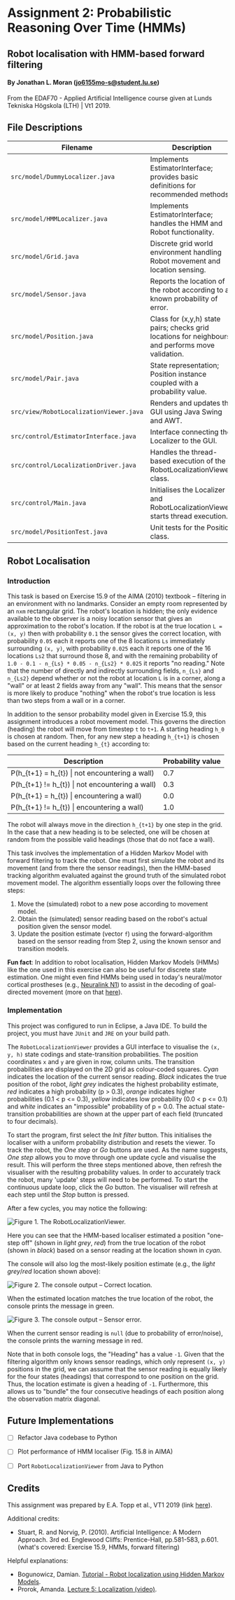 # Assignment 2: Probabilistic Reasoning Over Time (HMMs)
## Robot localisation with HMM-based forward filtering
#### By Jonathan L. Moran (jo6155mo-s@student.lu.se)
From the EDAF70 - Applied Artificial Intelligence course given at Lunds Tekniska Högskola (LTH) | Vt1 2019.


## File Descriptions

Filename                                | Description
----------------------------------------|----------------------------------------------------------------------------------------------------
`src/model/DummyLocalizer.java`         | Implements EstimatorInterface; provides basic definitions for recommended methods.             
`src/model/HMMLocalizer.java`           | Implements EstimatorInterface; handles the HMM and Robot functionality.
`src/model/Grid.java`                   | Discrete grid world environment handling Robot movement and location sensing.
`src/model/Sensor.java`                 | Reports the location of the robot according to a known probability of error.
`src/model/Position.java`               | Class for (x,y,h) state pairs; checks grid locations for neighbours and performs move validation.
`src/model/Pair.java`                   | State representation; Position instance coupled with a probability value.
`src/view/RobotLocalizationViewer.java` | Renders and updates the GUI using Java Swing and AWT.
`src/control/EstimatorInterface.java`   | Interface connecting the Localizer to the GUI.
`src/control/LocalizationDriver.java`   | Handles the thread-based execution of the RobotLocalizationViewer class.
`src/control/Main.java`                 | Initialises the Localizer and RobotLocalizationViewer, starts thread execution.
`src/model/PositionTest.java`           | Unit tests for the Position class.



## Robot Localisation
### Introduction
This task is based on Exercise 15.9 of the AIMA (2010) textbook – filtering in an environment with no landmarks. Consider an empty room represented by an `nxm` rectangular grid. The robot's location is hidden; the only evidence available to the observer is a noisy location sensor that gives an approximation to the robot's location. If the robot is at the true location `L = (x, y)` then with probability `0.1` the sensor gives the correct location, with probability `0.05` each it reports one of the 8 locations `Ls` immediately surrounding `(x, y)`, with probability `0.025` each it reports one of the 16 locations `Ls2` that surround those 8, and with the remaining probability of `1.0 - 0.1 - n_{Ls} * 0.05 - n_{Ls2} * 0.025` it reports "no reading." Note that the number of directly and indirectly surrounding fields, `n_{Ls}` and `n_{Ls2}` depend whether or not the robot at location `L` is in a corner, along a "wall" or at least 2 fields away from any "wall". This means that the sensor is more likely to produce "nothing" when the robot's true location is less than two steps from a wall or in a corner.

In addition to the sensor probability model given in Exercise 15.9, this assignment introduces a robot movement model. This governs the direction (heading) the robot will move from timestep `t` to `t+1`. A starting heading `h_0` is chosen at random. Then, for any new step a heading `h_{t+1}` is chosen based on the current heading `h_{t}` according to:

| Description                                       | Probability value |
|---------------------------------------------------|-------------------|
| P(h_{t+1} = h_{t})  \| not encountering a wall)   | 0.7               |
| P(h_{t+1} != h_{t}) \| not encountering a wall)   | 0.3               |
| P(h_{t+1} = h_{t})  \| encountering a wall)       | 0.0               |
| P(h_{t+1} != h_{t}) \| encountering a wall)       | 1.0               |


The robot will always move in the direction `h_{t+1}` by one step in the grid. In the case that a new heading is to be selected, one will be chosen at random from the possible valid headings (those that do not face a wall).

This task involves the implementation of a Hidden Markov Model with forward filtering to track the robot. One must first simulate the robot and its movement (and from there the sensor readings), then the HMM-based tracking algorithm evaluated against the ground truth of the simulated robot movement model. The algorithm essentially loops over the following three steps:
1.  Move the (simulated) robot to a new pose according to movement model.
2.  Obtain the (simulated) sensor reading based on the robot's actual position given the sensor model.
3.  Update the position estimate (vector `f`) using the forward-algorithm based on the sensor reading from Step 2, using the known sensor and transition models.


**Fun fact**: In addition to robot localisation, Hidden Markov Models (HMMs) like the one used in this exercise can also be useful for discrete state estimation. One might even find HMMs being used in today's neural/motor cortical prostheses (e.g., [Neuralink N1](https://www.youtube.com/watch?v=LgJpYOTll8U)) to assist in the decoding of goal-directed movement (more on that [here](https://web.stanford.edu/~shenoy/GroupPublications/KaoNuyujukianEtAlIEEETBME2017.pdf)).


### Implementation
This project was configured to run in Eclipse, a Java IDE. To build the project, you must have `JUnit` and `JRE` on your build path. 

The `RobotLocalizationViewer` provides a GUI interface to visualise the `(x, y, h)` state codings and state-transition probabilities. The position coordinates `x` and `y` are given in row, column units. The transition probabilities are displayed on the 2D grid as colour-coded squares. _Cyan_ indicates the location of the current sensor reading. _Black_ indicates the true position of the robot, _light grey_ indicates the highest probability estimate, _red_ indicates a high probability (p > 0.3), _orange_ indicates higher probabilities (0.1 < p <= 0.3), _yellow_ indicates low probability (0.0 < p <= 0.1) and _white_ indicates an "impossible" probability of p = 0.0. The actual state-transition probabilities are shown at the upper part of each field (truncated to four decimals). 

To start the program, first select the _Init filter_ button. This initialises the localiser with a uniform probability distribution and resets the viewer. To track the robot, the _One step_ or _Go_ buttons are used. As the name suggests, _One step_ allows you to move through one update cycle and visualise the result. This will perform the three steps mentioned above, then refresh the visualiser with the resulting probability values. In order to accurately track the robot, many 'update' steps will need to be performed. To start the continuous update loop, click the _Go_ button. The visualiser will refresh at each step until the _Stop_ button is pressed.

After a few cycles, you may notice the following:

![Figure 1. The RobotLocalizationViewer.](assets/images/wiki/JavaRobotLocalization-Figure-1.png)

Here you can see that the HMM-based localiser estimated a position "one-step off" (shown in _light grey_, _red_) from the true location of the robot (shown in _black_) based on a sensor reading at the location shown in _cyan_.

The console will also log the most-likely position estimate (e.g., the _light grey_/_red_ location shown above):

![Figure 2. The console output – Correct location.](assets/images/wiki/JavaRobotLocalization-Figure-2.png)

When the estimated location matches the true location of the robot, the console prints the message in green.

![Figure 3. The console output – Sensor error.](assets/images/wiki/JavaRobotLocalization-Figure-3.png)

When the current sensor reading is `null` (due to probability of error/noise), the console prints the warning message in red.

Note that in both console logs, the "Heading" has a value `-1`. Given that the filtering algorithm only knows sensor readings, which only represent `(x, y)` positions in the grid, we can assume that the sensor reading is equally likely for the four states (headings) that correspond to one position on the grid. Thus, the location estimate is given a heading of `-1`. Furthermore, this allows us to "bundle" the four consecutive headings of each position along the observation matrix diagonal.


## Future Implementations
- [ ] Refactor Java codebase to Python
- [ ] Plot performance of HMM localiser (Fig. 15.8 in AIMA)
- [ ] Port `RobotLocalizationViewer` from Java to Python


## Credits
This assignment was prepared by E.A. Topp et al., VT1 2019 (link [here](https://web.archive.org/web/20191124213756/http://cs.lth.se/edaf70/programming-assignments-2019/probabilistic-reasoning/)).

Additional credits:
*  Stuart, R. and Norvig, P. (2010). Artificial Intelligence: A Modern Approach. 3rd ed. Englewood Cliffs: Prentice-Hall, pp.581-583, p.601. (what's covered: Exercise 15.9, HMMs, forward filtering)

Helpful explanations:
*  Bogunowicz, Damian. [Tutorial - Robot localization using Hidden Markov Models](https://dtransposed.github.io/blog/2018/04/01/Robot-Localization/).
*  Prorok, Amanda. [Lecture 5: Localization (video)](https://www.youtube.com/watch?v=-flpk-5Y_qc).
